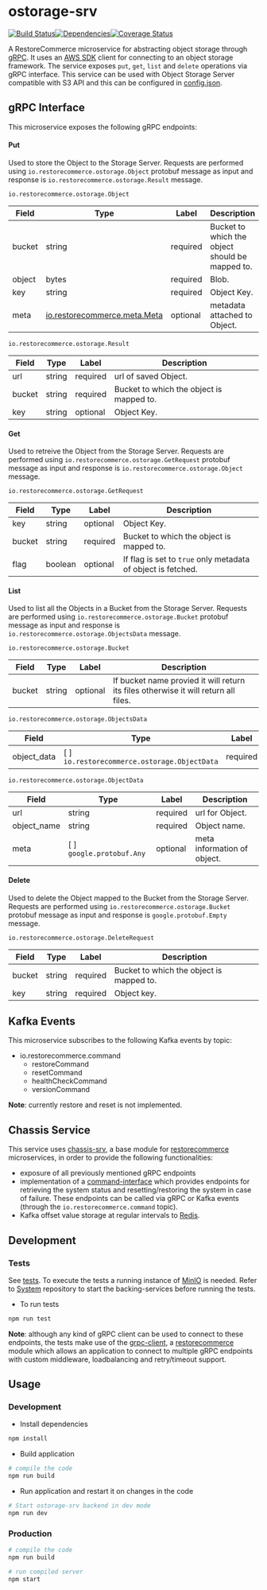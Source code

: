 # ostorage-srv

<img src="http://img.shields.io/npm/v/%40restorecommerce%2Fostorage%2Dsrv.svg?style=flat-square" alt="">[![Build Status][build]](https://travis-ci.org/restorecommerce/ostorage-srv?branch=master)[![Dependencies][depend]](https://david-dm.org/restorecommerce/ostorage-srv)[![Coverage Status][cover]](https://coveralls.io/github/restorecommerce/ostorage-srv?branch=master)

[version]: http://img.shields.io/npm/v/ostorage-srv.svg?style=flat-square
[build]: http://img.shields.io/travis/restorecommerce/ostorage-srv/master.svg?style=flat-square
[depend]: https://img.shields.io/david/restorecommerce/ostorage-srv.svg?style=flat-square
[cover]: http://img.shields.io/coveralls/restorecommerce/ostorage-srv/master.svg?style=flat-square

A RestoreCommerce microservice for abstracting object storage through [gRPC](https://grpc.io/docs/).
It uses an [AWS SDK](https://www.npmjs.com/package/aws-sdk) client for connecting to an object storage framework. 
The service exposes `put`, `get`, `list` and `delete` operations via gRPC interface.
This service can be used with Object Storage Server compatible with S3 API and this can be configured in [config.json](./cfg/config.json).


## gRPC Interface

This microservice exposes the following gRPC endpoints:

#### Put
Used to store the Object to the Storage Server.
Requests are performed using `io.restorecommerce.ostorage.Object` protobuf message as input and response is `io.restorecommerce.ostorage.Result` message.

`io.restorecommerce.ostorage.Object`

| Field | Type | Label | Description |
| ----- | ---- | ----- | ----------- |
| bucket | string | required | Bucket to which the object should be mapped to.|
| object | bytes | required | Blob.|
| key | string | required | Object Key.|
| meta | [io.restorecommerce.meta.Meta](https://github.com/restorecommerce/protos/blob/master/io/restorecommerce/meta.proto) | optional | metadata attached to Object.|

`io.restorecommerce.ostorage.Result`

| Field | Type | Label | Description |
| ----- | ---- | ----- | ----------- |
| url | string | required | url of saved Object.|
| bucket | string | required | Bucket to which the object is mapped to.|
| key | string | optional | Object Key.|


#### Get
Used to retreive the Object from the Storage Server.
Requests are performed using `io.restorecommerce.ostorage.GetRequest` protobuf message as input and response is `io.restorecommerce.ostorage.Object` message.

`io.restorecommerce.ostorage.GetRequest`

| Field | Type | Label | Description |
| ----- | ---- | ----- | ----------- |
| key | string | optional | Object Key.|
| bucket | string | required | Bucket to which the object is mapped to.|
| flag | boolean | optional | If flag is set to `true` only metadata of object is fetched.|

#### List
Used to list all the Objects in a Bucket from the Storage Server.
Requests are performed using `io.restorecommerce.ostorage.Bucket` protobuf message as input and response is `io.restorecommerce.ostorage.ObjectsData` message.

`io.restorecommerce.ostorage.Bucket`

| Field | Type | Label | Description |
| ----- | ---- | ----- | ----------- |
| bucket | string | optional | If bucket name provied it will return its files otherwise it will return all files. |


`io.restorecommerce.ostorage.ObjectsData`

| Field | Type | Label | Description |
| ----- | ---- | ----- | ----------- |
| object_data | [ ] `io.restorecommerce.ostorage.ObjectData` | required | Objects data. |

`io.restorecommerce.ostorage.ObjectData`

| Field | Type | Label | Description |
| ----- | ---- | ----- | ----------- |
| url | string | required | url for Object. |
| object_name | string | required | Object name. |
| meta | [ ] `google.protobuf.Any` | optional | meta information of object.|


#### Delete

Used to delete the Object mapped to the Bucket from the Storage Server.
Requests are performed using `io.restorecommerce.ostorage.Bucket` protobuf message as input and response is `google.protobuf.Empty` message.

`io.restorecommerce.ostorage.DeleteRequest`

| Field | Type | Label | Description |
| ----- | ---- | ----- | ----------- |
| bucket | string | required | Bucket to which the object is mapped to. |
| key | string | required | Object key. |


## Kafka Events

This microservice subscribes to the following Kafka events by topic:
- io.restorecommerce.command
  - restoreCommand
  - resetCommand
  - healthCheckCommand
  - versionCommand

**Note**: currently restore and reset is not implemented.

## Chassis Service

This service uses [chassis-srv](http://github.com/restorecommerce/chassis-srv), a base module for [restorecommerce](https://github.com/restorecommerce) microservices, in order to provide the following functionalities:
- exposure of all previously mentioned gRPC endpoints
- implementation of a [command-interface](https://github.com/restorecommerce/chassis-srv/blob/master/command-interface.md) which
provides endpoints for retrieving the system status and resetting/restoring the system in case of failure. These endpoints can be called via gRPC or Kafka events (through the `io.restorecommerce.command` topic).
- Kafka offset value storage at regular intervals to [Redis](https://redis.io/).

## Development

### Tests
See [tests](test/). To execute the tests a running instance of [MinIO](https://min.io/) is needed.
Refer to [System](https://github.com/restorecommerce/system) repository to start the backing-services before running the tests.

- To run tests

```sh
npm run test
```


**Note**: although any kind of gRPC client can be used to connect to these endpoints, the tests make use of the [grpc-client](https://github.com/restorecommerce/grpc-client),
a [restorecommerce](https://github.com/restorecommerce) module which allows an application to connect to multiple gRPC endpoints with custom middleware, loadbalancing and retry/timeout support.

## Usage

### Development

- Install dependencies

```sh
npm install
```

- Build application

```sh
# compile the code
npm run build
```

- Run application and restart it on changes in the code

```sh
# Start ostorage-srv backend in dev mode
npm run dev
```

### Production

```sh
# compile the code
npm run build

# run compiled server
npm start
```
